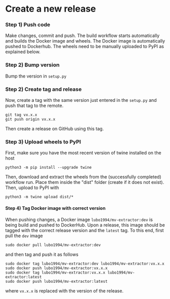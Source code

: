# Create a new release

### Step 1) Push code

Make changes, commit and push. The build workflow starts automatically and builds the Docker image and wheels. The Docker image is automatically pushed to Dockerhub. The wheels need to be manually uploaded to PyPI as explained below.

### Step 2) Bump version

Bump the version in `setup.py`

### Step 2) Create tag and release

Now, create a tag with the same version just entered in the `setup.py` and push that tag to the remote.
```
git tag vx.x.x
git push origin vx.x.x
```

Then create a release on GitHub using this tag.

### Step 3) Upload wheels to PyPI

First, make sure you have the most recent version of twine installed on the host
```
python3 -m pip install --upgrade twine
```

Then, download and extract the wheels from the (successfully completed) workflow run. Place them inside the "dist" folder (create if it does not exist). Then, upload to PyPI with
```
python3 -m twine upload dist/*
```

#### Step 4) Tag Docker image with correct version 

When pushing changes, a Docker image `lubo1994/mv-extractor:dev` is being build and pushed to DockerHub. Upon a release, this image should be tagged with the correct release version and the `latest` tag. To this end, first pull the `dev` image
```
sudo docker pull lubo1994/mv-extractor:dev
```
and then tag and push it as follows
```
sudo docker tag lubo1994/mv-extractor:dev lubo1994/mv-extractor:vx.x.x
sudo docker push lubo1994/mv-extractor:vx.x.x
sudo docker tag lubo1994/mv-extractor:vx.x.x lubo1994/mv-extractor:latest
sudo docker push lubo1994/mv-extractor:latest
```
where `vx.x.x` is replaced with the version of the release.